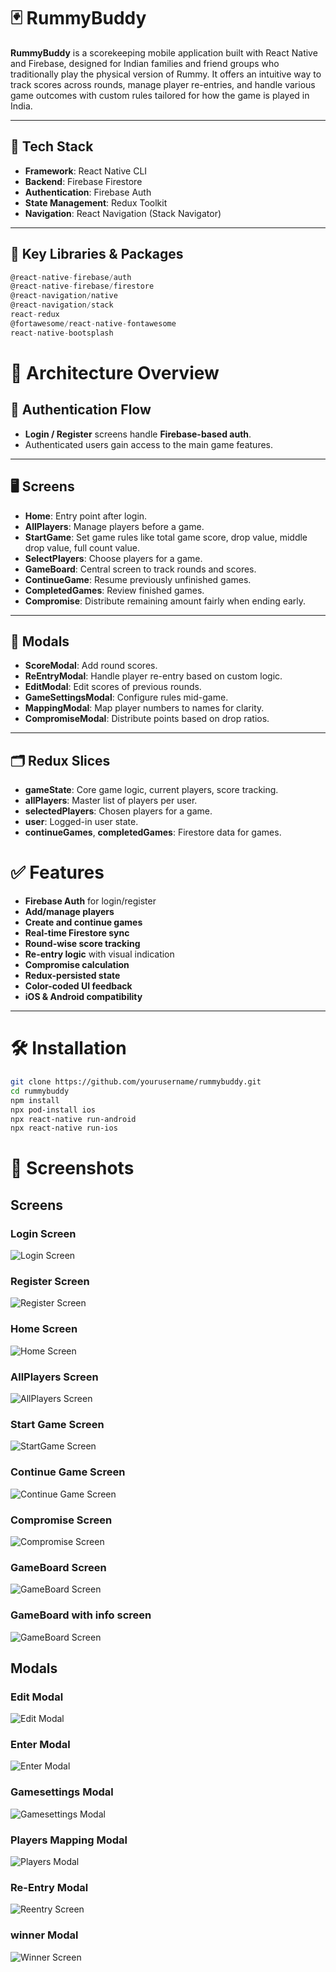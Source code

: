# 🃏 RummyBuddy

**RummyBuddy** is a scorekeeping mobile application built with React Native and Firebase, designed for Indian families and friend groups who traditionally play the physical version of Rummy. It offers an intuitive way to track scores across rounds, manage player re-entries, and handle various game outcomes with custom rules tailored for how the game is played in India.

---

## 📲 Tech Stack

- **Framework**: React Native CLI
- **Backend**: Firebase Firestore
- **Authentication**: Firebase Auth
- **State Management**: Redux Toolkit
- **Navigation**: React Navigation (Stack Navigator)

---

## 🔧 Key Libraries & Packages

```js
@react-native-firebase/auth
@react-native-firebase/firestore
@react-navigation/native
@react-navigation/stack
react-redux
@fortawesome/react-native-fontawesome
react-native-bootsplash

```

# 🧠 Architecture Overview

## 🔐 Authentication Flow

- **Login / Register** screens handle **Firebase-based auth**.
- Authenticated users gain access to the main game features.

---

## 🖥️ Screens

- **Home**: Entry point after login.
- **AllPlayers**: Manage players before a game.
- **StartGame**: Set game rules like total game score, drop value, middle drop value, full count value.
- **SelectPlayers**: Choose players for a game.
- **GameBoard**: Central screen to track rounds and scores.
- **ContinueGame**: Resume previously unfinished games.
- **CompletedGames**: Review finished games.
- **Compromise**: Distribute remaining amount fairly when ending early.

---

## 🧩 Modals

- **ScoreModal**: Add round scores.
- **ReEntryModal**: Handle player re-entry based on custom logic.
- **EditModal**: Edit scores of previous rounds.
- **GameSettingsModal**: Configure rules mid-game.
- **MappingModal**: Map player numbers to names for clarity.
- **CompromiseModal**: Distribute points based on drop ratios.

---

## 🗂️ Redux Slices

- **gameState**: Core game logic, current players, score tracking.
- **allPlayers**: Master list of players per user.
- **selectedPlayers**: Chosen players for a game.
- **user**: Logged-in user state.
- **continueGames**, **completedGames**: Firestore data for games.

# ✅ Features

- **Firebase Auth** for login/register
- **Add/manage players**
- **Create and continue games**
- **Real-time Firestore sync**
- **Round-wise score tracking**
- **Re-entry logic** with visual indication
- **Compromise calculation**
- **Redux-persisted state**
- **Color-coded UI feedback**
- **iOS & Android compatibility**

---

# 🛠️ Installation

```bash
git clone https://github.com/yourusername/rummybuddy.git
cd rummybuddy
npm install
npx pod-install ios
npx react-native run-android
npx react-native run-ios
```
# 📸 Screenshots

## Screens

### Login Screen
![Login Screen](assets/screenshots/login.png)

### Register Screen
![Register Screen](assets/screenshots/register.png)

### Home Screen
![Home Screen](assets/screenshots/home.png)

### AllPlayers Screen
![AllPlayers Screen](assets/screenshots/allPlayers.png)

### Start Game Screen
![StartGame Screen](assets/screenshots/startGame.png)

### Continue Game Screen
![Continue Game Screen](assets/screenshots/continueGames.png)

### Compromise Screen
![Compromise Screen](assets/screenshots/compromise.png)

### GameBoard Screen
![GameBoard Screen](assets/screenshots/gameBoard.png)

### GameBoard with info screen
![GameBoard Screen](assets/screenshots/gameBoard1.png)

## Modals

### Edit Modal
![Edit Modal](assets/screenshots/edit.png)

### Enter Modal
![Enter Modal](assets/screenshots/enter.png)

### Gamesettings Modal
![Gamesettings Modal](assets/screenshots/gameSettings.png)

### Players Mapping Modal
![Players Modal](assets/screenshots/playerMapping.png)

### Re-Entry Modal
![Reentry Screen](assets/screenshots/reEntry.png)

### winner Modal
![Winner Screen](assets/screenshots/winner.png)












